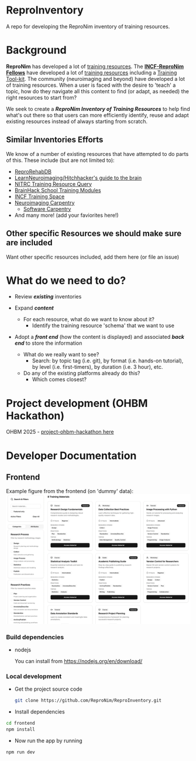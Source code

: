 # ReproInventory
A repo for developing the ReproNim inventory of training resources.

# Background
**ReproNim** has developed a lot of [training resources](https://www.repronim.org/teach.html). 
The **[INCF-ReproNim Fellows](https://www.repronim.org/fellowship.html)** have developed a lot of [training resources](https://www.repronim.org/fellows-resources) including a [Training Tool-kit](https://drive.google.com/drive/u/0/folders/1_qLgvQAI_71768_45gMBb7n4DpsY7Wil).
The community (neuroimaging and beyond) have developed a lot of training resources. When a user is faced with the 
desire to 'teach' a topic, how do they navigate all this content to find (or adapt, as needed) the right resources 
to start from?

We seek to create a ***ReproNim Inventory of Training Resources*** to help find what's out there so that users can more efficiently 
identify, reuse and adapt existing resources instead of always starting from scratch.

## Similar Inventories Efforts
We know of a number of existing resources that have attempted to do parts of this. These include (but are not limited to):
* [ReproRehabDB](https://reprorehabdb.usc.edu/)
* [LearnNeuroimaging/Hitchhacker's guide to the brain](https://learn-neuroimaging.github.io/hitchhackers_guide_brain/)
* [NITRC Training Resource Query](https://www.nitrc.org/search/?type_of_search=group&q=training)
* [BrainHack School Training Modules](https://school-brainhack.github.io/modules/)
* [INCF Training Space](https://training.incf.org/)
* [Neuroimaging Carpentry](https://conp-pcno-training.github.io/neuroimaging-carpentry/)
  * [Software Carpentry](https://www.software-carpentry.org/)
* And many more! (add your faviorites here!)


## Other specific Resources we should make sure are included
Want other specific resources included, add them here (or file an issue)

# What do we need to do?
* Review ***existing*** inventories
* Expand ***content***
  * For each resource, what do we want to know about it?
    * Identify the training resource 'schema' that we want to use

* Adopt a ***front end*** (how the content is displayed) and associated ***back end*** to store the information
  * What do we really want to see?
     * Search: by topic tag (i.e. git), by format (i.e. hands-on tutorial), by level (i.e. first-timers), by duration (i.e. 3 hour), etc. 
  * Do any of the existing platforms already do this?
     * Which comes closest? 

# Project development (OHBM Hackathon)

OHBM 2025 - [project-ohbm-hackathon here](https://github.com/ohbm/hackathon2025/issues/7)

# Developer Documentation

## Frontend

Example figure from the frontend (on 'dummy' data):
![image](Pics/ExampleViewer.png)

### Build dependencies

- nodejs

  You can install from https://nodejs.org/en/download/

### Local development

- Get the project source code

  ```bash
  git clone https://github.com/ReproNim/ReproInventory.git
  ```

- Install dependencies

```bash
cd frontend
npm install
```

- Now run the app by running

```bash
npm run dev
```